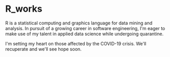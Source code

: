 # R_works

R is a statistical computing and graphics language for data mining and analysis. In pursuit of a growing career in software engineering, I'm eager to make use of my talent in applied data science while undergoing quarantine.


I'm setting my heart on those affected by the COVID-19 crisis. We'll recuperate and we'll see hope soon.
